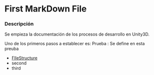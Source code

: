 First MarkDown File
===
### Descripción
Se empieza la documentación de los procesos de desarrollo en Unity3D.

Uno de los primeros pasos a establecer es:
Prueba
: Se define en esta preuba
- [FIleStructure](./unityStructure.md)
- second
- third

